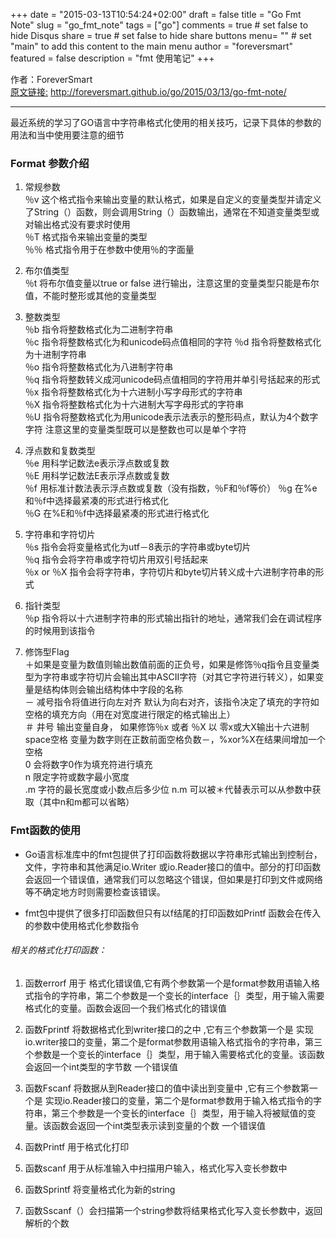 +++
date = "2015-03-13T10:54:24+02:00"
draft = false
title = "Go Fmt Note"
slug = "go_fmt_note"
tags = ["go"]
comments = true	# set false to hide Disqus
share = true	# set false to hide share buttons
menu= ""		# set "main" to add this content to the main menu
author = "foreversmart"
featured = false
description = "fmt 使用笔记"
+++

作者：ForeverSmart   
[原文链接:](http://foreversmart.github.io/go/2015/03/13/go-fmt-note/) http://foreversmart.github.io/go/2015/03/13/go-fmt-note/

----
最近系统的学习了GO语言中字符串格式化使用的相关技巧，记录下具体的参数的用法和当中使用要注意的细节

### Format 参数介绍

1. 常规参数  
	％v 这个格式指令来输出变量的默认格式，如果是自定义的变量类型并请定义了String（）函数，则会调用String（）函数输出，通常在不知道变量类型或对输出格式没有要求时使用  
	％T 格式指令来输出变量的类型  
	％％ 格式指令用于在参数中使用％的字面量
	
2. 布尔值类型  
	％t 将布尔值变量以true or false 进行输出，注意这里的变量类型只能是布尔值，不能时整形或其他的变量类型
	
3. 整数类型  
	％b 指令将整数格式化为二进制字符串  
	％c 指令将整数格式化为和unicode码点值相同的字符
	％d 指令将整数格式化为十进制字符串  
	％o 指令将整数格式化为八进制字符串  
	％q 指令将整数转义成河unicode码点值相同的字符用并单引号括起来的形式  
	％x 指令将整数格式化为十六进制小写字母形式的字符串  
	％X 指令将整数格式化为十六进制大写字母形式的字符串  
	％U 指令将整数格式化为用unicode表示法表示的整形码点，默认为4个数字字符 注意这里的变量类型既可以是整数也可以是单个字符
	
4. 浮点数和复数类型  
	％e 用科学记数法e表示浮点数或复数  
	％E 用科学记数法E表示浮点数或复数  
	％f 用标准计数法表示浮点数或复数（没有指数，％F和％f等价）
	％g 在%e和％f中选择最紧凑的形式进行格式化  
	％G 在%E和％f中选择最紧凑的形式进行格式化
	 
5. 字符串和字符切片  
	％s 指令会将变量格式化为utf－8表示的字符串或byte切片   
	％q 指令会将字符串或字符切片用双引号括起来  
	％x or ％X 指令会将字符串，字符切片和byte切片转义成十六进制字符串的形式 
	 
6. 指针类型  
	％p 指令将以十六进制字符串的形式输出指针的地址，通常我们会在调试程序的时候用到该指令
	
7. 修饰型Flag  
	＋如果是变量为数值则输出数值前面的正负号，如果是修饰％q指令且变量类型为字符串或字符切片会输出其中ASCII字符（对其它字符进行转义），如果变量是结构体则会输出结构体中字段的名称  
	－ 减号指令将值进行向左对齐 默认为向右对齐，该指令决定了填充的字符如空格的填充方向（用在对宽度进行限定的格式输出上）  
	＃ 井号 输出变量自身， 如果修饰％x 或者 ％X 以 零x或大X输出十六进制  
	space空格 变量为数字则在正数前面空格负数－，%xor%X在结果间增加一个空格  
	0 会将数字0作为填充符进行填充  
	n 限定字符或数字最小宽度  
	.m 字符的最长宽度或小数点后多少位
	n.m 可以被＊代替表示可以从参数中获取（其中n和m都可以省略）  

### Fmt函数的使用

- Go语言标准库中的fmt包提供了打印函数将数据以字符串形式输出到控制台，文件，字符串和其他满足io.Writer 或io.Reader接口的值中。部分的打印函数会返回一个错误值，通常我们可以忽略这个错误，但如果是打印到文件或网络等不确定地方时则需要检查该错误。

- fmt包中提供了很多打印函数但只有以f结尾的打印函数如Printf 函数会在传入的参数中使用格式化参数指令

###### 相关的格式化打印函数：


1. 函数errorf 用于 格式化错误值,它有两个参数第一个是format参数用语输入格式指令的字符串，第二个参数是一个变长的interface｛｝类型，用于输入需要格式化的变量。函数会返回一个我们格式化的错误值

2. 函数Fprintf  将数据格式化到writer接口的之中  ,它有三个参数第一个是 实现io.writer接口的变量，第二个是format参数用语输入格式指令的字符串，第三个参数是一个变长的interface｛｝类型，用于输入需要格式化的变量。该函数会返回一个int类型的字节数 一个错误值

3. 函数Fscanf  将数据从到Reader接口的值中读出到变量中  ,它有三个参数第一个是 实现io.Reader接口的变量，第二个是format参数用于输入格式指令的字符串，第三个参数是一个变长的interface｛｝类型，用于输入将被赋值的变量。该函数会返回一个int类型表示读到变量的个数 一个错误值

4. 函数Printf 用于格式化打印

5. 函数scanf 用于从标准输入中扫描用户输入，格式化写入变长参数中

6. 函数Sprintf  将变量格式化为新的string

7. 函数Sscanf（）会扫描第一个string参数将结果格式化写入变长参数中，返回解析的个数




 


